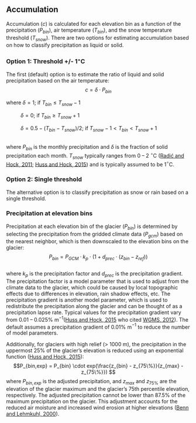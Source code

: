 ## Accumulation
Accumulation ($c$) is calculated for each elevation bin as a function of the precipitation ($P_{bin}$), air temperature ($T_{bin}$), and the snow temperature threshold ($T_{snow}$).  There are two options for estimating accumulation based on how to classify precipitation as liquid or solid. 

### Option 1: Threshold +/- 1$^{\circ}$C
The first (default) option is to estimate the ratio of liquid and solid precipitation based on the air temperature:
$$c = \delta \cdot P_{bin}$$

where $\delta=1$; if $T_{bin} \leq T_{snow}-1$

&nbsp;&nbsp;&nbsp;&nbsp;&nbsp;&nbsp;&nbsp;&nbsp;&nbsp; $\delta=0$; if $T_{bin} \geq T_{snow}+1$

&nbsp;&nbsp;&nbsp;&nbsp;&nbsp;&nbsp;&nbsp;&nbsp;&nbsp; $\delta=0.5-(T_{bin}-T_{snow})/2$; if $T_{snow}-1 < T_{bin} < T_{snow}+1$

<br>where $P_{bin}$ is the monthly precipitation and $\delta$ is the fraction of solid precipitation each month. $T_{snow}$ typically ranges from 0 – 2 $^{\circ}$C ([Radić and Hock, 2011](https://www.nature.com/articles/ngeo1052); [Huss and Hock, 2015](https://www.frontiersin.org/articles/10.3389/feart.2015.00054/full)) and is typically assumed to be 1$^{\circ}$C.  

### Option 2: Single threshold
The alternative option is to classify precipitation as snow or rain based on a single threshold.

### Precipitation at elevation bins
Precipitation at each elevation bin of the glacier ($P_{bin}$) is determined by selecting the precipitation from the gridded climate data ($P_{gcm}$) based on the nearest neighbor, which is then downscaled to the elevation bins on the glacier:
$$P_{bin} = P_{GCM} \cdot k_{p} \cdot (1 + d_{prec} \cdot (z_{bin} - z_{ref}))$$
<br>where $k_{p}$ is the precipitation factor and $d_{prec}$ is the precipitation gradient. The precipitation factor is a model parameter that is used to adjust from the climate data to the glacier, which could be caused by local topographic effects due to differences in elevation, rain shadow effects, etc. The precipitation gradient is another model parameter, which is used to redistribute the precipitation along the glacier and can be thought of as a precipitation lapse rate. Typical values for the precipitation gradient vary from 0.01 – 0.025% m$^{-1}$([Huss and Hock, 2015](https://www.frontiersin.org/articles/10.3389/feart.2015.00054/full) who cited [WGMS, 2012](https://wgms.ch/products_fog/)). The default assumes a precipitation gradient of 0.01% m$^{-1}$ to reduce the number of model parameters.

Additionally, for glaciers with high relief (> 1000 m), the precipitation in the uppermost 25% of the glacier’s elevation is reduced using an exponential function ([Huss and Hock, 2015](https://www.frontiersin.org/articles/10.3389/feart.2015.00054/full)):
$$P_{bin,exp} = P_{bin} \cdot exp(\frac{z_{bin} - z_{75\%}}{z_{max} - z_{75\%}}) $$
where $P_{bin,exp}$ is the adjusted precipitation, and $z_{max}$ and $z_{75\%}$ are the elevation of the glacier maximum and the glacier’s 75th percentile elevation, respectively. The adjusted precipitation cannot be lower than 87.5% of the maximum precipitation on the glacier. This adjustment accounts for the reduced air moisture and increased wind erosion at higher elevations ([Benn and Lehmkuhl, 2000](https://risweb.st-andrews.ac.uk/portal/en/researchoutput/mass-balance-and-equilibriumline-altitudes-of-glaciers-in-highmountain-environments(080f17fc-33dd-4805-bc97-a5aaa018a457)/export.html)).